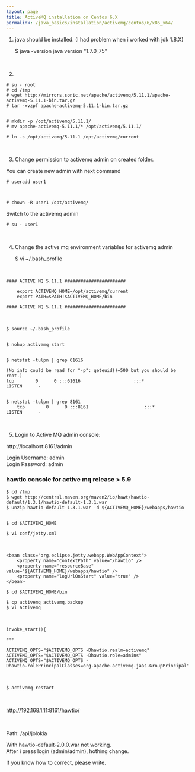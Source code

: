 ```yaml
---
layout: page
title: ActiveMQ installation on Centos 6.X
permalink: /java_basics/installation/activemq/centos/6/x86_x64/
---
```


1) java should be installed. (I had problem when i worked with jdk 1.8.X)

	$ java -version
	java version "1.7.0_75"


<br/>

2)

	# su - root
	# cd /tmp
	# wget http://mirrors.sonic.net/apache/activemq/5.11.1/apache-activemq-5.11.1-bin.tar.gz
	# tar -xvzpf apache-activemq-5.11.1-bin.tar.gz


	# mkdir -p /opt/activemq/5.11.1/
	# mv apache-activemq-5.11.1/* /opt/activemq/5.11.1/

	# ln -s /opt/activemq/5.11.1 /opt/activemq/current

<br/>

3) Change permission to activemq admin on created folder.

You can create new admin with next command

	# useradd user1



	# chown -R user1 /opt/activemq/

Switch to the activemq admin

	# su - user1

<br/>

4) Change the active mq environment variables for activemq admin

	$ vi ~/.bash_profile

<br/>

	#### ACTIVE MQ 5.11.1 #######################

		export ACTIVEMQ_HOME=/opt/activemq/current
		export PATH=$PATH:$ACTIVEMQ_HOME/bin

	#### ACTIVE MQ 5.11.1 #######################


<br/>

	$ source ~/.bash_profile


	$ nohup activemq start


	$ netstat -tulpn | grep 61616

	(No info could be read for "-p": geteuid()=500 but you should be root.)
	tcp        0      0 :::61616                    :::*                        LISTEN      -


	$ netstat -tulpn | grep 8161
        tcp        0      0 :::8161                     :::*                        LISTEN      -



<br/>

5) Login to Active MQ admin console:

http://localhost:8161/admin

Login Username: admin  
Login Password: admin


### hawtio console for active mq release > 5.9


	$ cd /tmp
	$ wget http://central.maven.org/maven2/io/hawt/hawtio-default/1.3.1/hawtio-default-1.3.1.war
	$ unzip hawtio-default-1.3.1.war -d ${ACTIVEMQ_HOME}/webapps/hawtio


	$ cd $ACTIVEMQ_HOME

	$ vi conf/jetty.xml

<br/>

	<bean class="org.eclipse.jetty.webapp.WebAppContext">
	    <property name="contextPath" value="/hawtio" />
	    <property name="resourceBase" value="${ACTIVEMQ_HOME}/webapps/hawtio" />
	    <property name="logUrlOnStart" value="true" />
	</bean>

	$ cd $ACTIVEMQ_HOME/bin

	$ cp activemq activemq.backup
	$ vi activemq

<br/>

	invoke_start(){

	***

	ACTIVEMQ_OPTS="$ACTIVEMQ_OPTS -Dhawtio.realm=activemq"
	ACTIVEMQ_OPTS="$ACTIVEMQ_OPTS -Dhawtio.role=admins"
	ACTIVEMQ_OPTS="$ACTIVEMQ_OPTS -Dhawtio.rolePrincipalClasses=org.apache.activemq.jaas.GroupPrincipal"

<br/>

	$ activemq restart

<br/>

http://192.168.1.11:8161/hawtio/


<br/>


Path: /api/jolokia


With hawtio-default-2.0.0.war not working.  
After i press login (admin/admin), hothing change.  

If you know how to correct, please write.



<!--

<bean class="org.eclipse.jetty.webapp.WebAppContext">
    <property name="contextPath" value="/hawtio" />
    <property name="war" value="${ACTIVEMQ_HOME}/webapps/hawtio-default-1.3.1.war" />
    <property name="logUrlOnStart" value="true" />
</bean>


http://sensatic.net/activemq/activemq-and-hawtio.html
http://stackoverflow.com/questions/26674726/how-to-configure-the-activemq-5-10-0-hawtio-interface

-->
